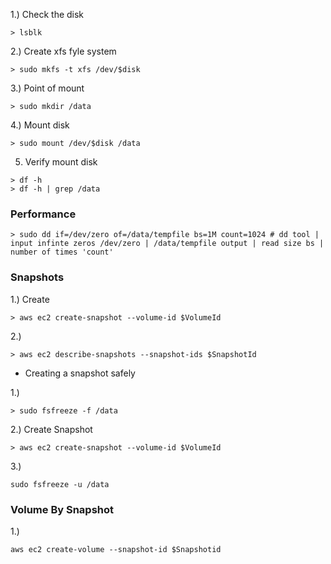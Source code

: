 1.) Check the disk
```
> lsblk
```

2.) Create xfs fyle system 
```
> sudo mkfs -t xfs /dev/$disk
```

3.) Point of mount

```
> sudo mkdir /data
```
4.) Mount disk 

```
> sudo mount /dev/$disk /data 
```

5) Verify mount disk
```
> df -h
> df -h | grep /data
```

### Performance

```
> sudo dd if=/dev/zero of=/data/tempfile bs=1M count=1024 # dd tool | input infinte zeros /dev/zero | /data/tempfile output | read size bs | number of times 'count'
```

### Snapshots

1.) Create
```
> aws ec2 create-snapshot --volume-id $VolumeId
```

2.) 

```
> aws ec2 describe-snapshots --snapshot-ids $SnapshotId
```

* Creating a snapshot safely 

1.) 
```
> sudo fsfreeze -f /data
```

2.) Create Snapshot 
```
> aws ec2 create-snapshot --volume-id $VolumeId
```
3.) 
```
sudo fsfreeze -u /data
```

### Volume By Snapshot

1.) 

```
aws ec2 create-volume --snapshot-id $Snapshotid
```